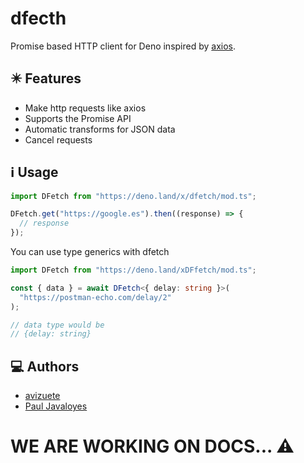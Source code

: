 # dfecth

Promise based HTTP client for Deno inspired by [axios](https://www.npmjs.com/package/axios).

## ✴️ Features

- Make http requests like axios
- Supports the Promise API
- Automatic transforms for JSON data
- Cancel requests

## ℹ️ Usage

```javascript
import DFetch from "https://deno.land/x/dfetch/mod.ts";

DFetch.get("https://google.es").then((response) => {
  // response
});
```

You can use type generics with dfetch

```typescript
import DFetch from "https://deno.land/xDFfetch/mod.ts";

const { data } = await DFetch<{ delay: string }>(
  "https://postman-echo.com/delay/2"
);

// data type would be
// {delay: string}
```

## 💻 Authors
- [avizuete](https://github.com/antoniovizuete)
- [Paul Javaloyes](https://github.com/PaulJDev)

# WE ARE WORKING ON DOCS... ⚠️